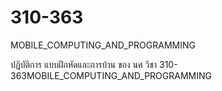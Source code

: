 # 310-363
MOBILE_COMPUTING_AND_PROGRAMMING

ปฏิบัติการ แบบฝึกหัดและการบ้าน ของ นศ วิชา 310-363MOBILE_COMPUTING_AND_PROGRAMMING
